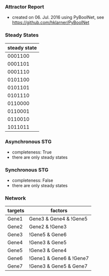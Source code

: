 

### Attractor Report
 * created on 06. Jul. 2016 using PyBoolNet, see https://github.com/hklarner/PyBoolNet

### Steady States
| steady state |
| ------------ | 
| 0001100      |
| 0001101      |
| 0001110      |
| 0101100      |
| 0101101      |
| 0101110      |
| 0110000      |
| 0110001      |
| 0110010      |
| 1011011      |

### Asynchronous STG
 * completeness: True
 * there are only steady states

### Synchronous STG
 * completeness: False
 * there are only steady states

### Network
| targets | factors                                                           |
| ------- | ----------------------------------------------------------------- |
| Gene1   | Gene3 & Gene4 & !Gene5 | !Gene4 & Gene5 | !Gene3 & !Gene4         |
| Gene2   | Gene2 & !Gene3 | !Gene1 & Gene2 | Gene1 & !Gene3                  |
| Gene3   | !Gene5 & Gene6 | !Gene1 & !Gene5 | Gene1 & Gene6 | Gene1 & Gene5  |
| Gene4   | !Gene3 & Gene5 | !Gene2 & Gene5 | !Gene2 & Gene3 | Gene2 & !Gene3 |
| Gene5   | !Gene3 & Gene4 | !Gene1 & Gene4 | Gene1 & !Gene3                  |
| Gene6   | !Gene1 & Gene6 & !Gene7 | Gene1 & Gene7 | Gene1 & !Gene6          |
| Gene7   | !Gene3 & Gene5 & Gene7 | Gene3 & !Gene5 & Gene7                   |

